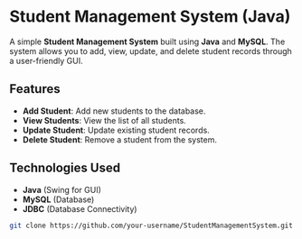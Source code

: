 # Student Management System (Java)

A simple **Student Management System** built using **Java** and **MySQL**. The system allows you to add, view, update, and delete student records through a user-friendly GUI.

## Features

- **Add Student**: Add new students to the database.
- **View Students**: View the list of all students.
- **Update Student**: Update existing student records.
- **Delete Student**: Remove a student from the system.

## Technologies Used

- **Java** (Swing for GUI)
- **MySQL** (Database)
- **JDBC** (Database Connectivity)


```bash
git clone https://github.com/your-username/StudentManagementSystem.git
